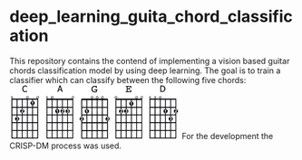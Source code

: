 # deep_learning_guita_chord_classification

This repository contains the contend of implementing a vision based guitar chords classification model by using deep learning. The goal is to train a classifier which can classify between the following five chords:
<img src="static/notebook_images/most_used_chords.jpg" width="300"/>
For the development the CRISP-DM process was used. 